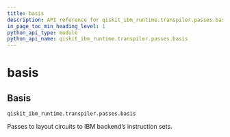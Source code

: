 ```yaml
---
title: basis
description: API reference for qiskit_ibm_runtime.transpiler.passes.basis
in_page_toc_min_heading_level: 1
python_api_type: module
python_api_name: qiskit_ibm_runtime.transpiler.passes.basis
---
```


<span id="module-qiskit_ibm_runtime.transpiler.passes.basis" />

# basis

<span id="basis-qiskit-ibm-runtime-transpiler-passes-basis" />

## Basis

<span id="module-qiskit_ibm_runtime.transpiler.passes.basis" />

`qiskit_ibm_runtime.transpiler.passes.basis`

Passes to layout circuits to IBM backend’s instruction sets.

